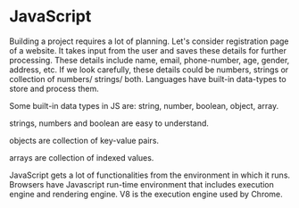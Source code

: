 # JavaScript

Building a project requires a lot of planning.
Let's consider registration page of a website. It takes input from the user and saves these details for further processing.
These details include name, email, phone-number, age, gender, address, etc. 
If we look carefully, these details could be numbers, strings or collection of numbers/ strings/ both.
Languages have built-in data-types to store and process them.

Some built-in data types in JS are:
string, number, boolean, object, array.

strings, numbers and boolean are easy to understand.

objects are collection of key-value pairs.

arrays are collection of indexed values.


JavaScript gets a lot of functionalities from the environment in which it runs. 
Browsers have Javascript run-time environment that includes execution engine and rendering engine. V8 is the execution engine used by Chrome.